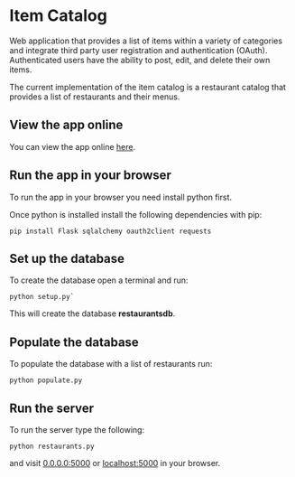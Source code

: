 # Item Catalog
Web application that provides a list of items within a variety of categories and integrate third party user registration and authentication (OAuth). Authenticated users have the ability to post, edit, and delete their own items.

The current implementation of the item catalog is a restaurant catalog that provides a list of restaurants and their menus.

## View the app online

You can view the app online [here](https://salty-inlet-4402.herokuapp.com/).

## Run the app in your browser

To run the app in your browser you need install python first.

Once python is installed install the following dependencies with pip:
```
pip install Flask sqlalchemy oauth2client requests
```
## Set up the database

To create the database open a terminal and run:
```
python setup.py`
```
This will create the database **restaurantsdb**.

## Populate the database

To populate the database with a list of restaurants run:
```
python populate.py
```
## Run the server

To run the server type the following:
```
python restaurants.py
```
and visit [0.0.0.0:5000](http://0.0.0.0:5000) or [localhost:5000](http://localhost:5000) in your browser.
